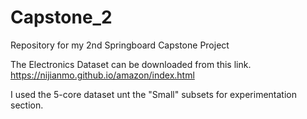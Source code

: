 # Capstone_2
Repository for my 2nd Springboard Capstone Project

The Electronics Dataset can be downloaded from this link.
https://nijianmo.github.io/amazon/index.html

I used the 5-core dataset unt the "Small" subsets for experimentation section.
